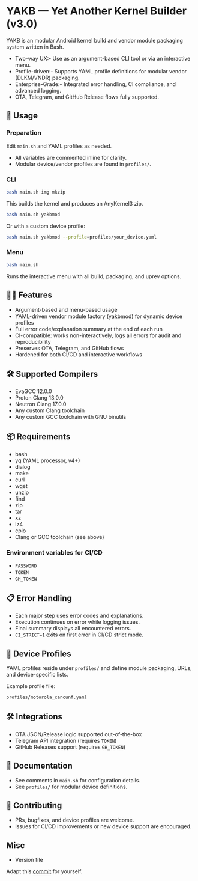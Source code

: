 # YAKB — Yet Another Kernel Builder (v3.0)

YAKB is an modular Android kernel build and vendor module packaging system written in Bash.

- Two-way UX:- Use as an argument-based CLI tool or via an interactive menu.
- Profile-driven:- Supports YAML profile definitions for modular vendor (DLKM/VNDR) packaging.
- Enterprise-Grade:- Integrated error handling, CI compliance, and advanced logging.
- OTA, Telegram, and GitHub Release flows fully supported.

## 🚀 Usage

### Preparation

Edit `main.sh` and YAML profiles as needed.

- All variables are commented inline for clarity.
- Modular device/vendor profiles are found in `profiles/`.

### CLI

```bash
bash main.sh img mkzip
```

This builds the kernel and produces an AnyKernel3 zip.

```bash
bash main.sh yakbmod
```

Or with a custom device profile:

```bash
bash main.sh yakbmod --profile=profiles/your_device.yaml
```

### Menu

```bash
bash main.sh
```

Runs the interactive menu with all build, packaging, and uprev options.

## 🧑‍💻 Features

- Argument-based and menu-based usage
- YAML-driven vendor module factory (yakbmod) for dynamic device profiles
- Full error code/explanation summary at the end of each run
- CI-compatible: works non-interactively, logs all errors for audit and reproducibility
- Preserves OTA, Telegram, and GitHub flows
- Hardened for both CI/CD and interactive workflows

## 🛠 Supported Compilers

- EvaGCC 12.0.0
- Proton Clang 13.0.0
- Neutron Clang 17.0.0
- Any custom Clang toolchain
- Any custom GCC toolchain with GNU binutils

## 📦 Requirements

- bash
- yq (YAML processor, v4+)
- dialog
- make
- curl
- wget
- unzip
- find
- zip
- tar
- xz
- lz4
- cpio
- Clang or GCC toolchain (see above)

### Environment variables for CI/CD

- `PASSWORD`
- `TOKEN`
- `GH_TOKEN`

## 📋 Error Handling

- Each major step uses error codes and explanations.
- Execution continues on error while logging issues.
- Final summary displays all encountered errors.
- `CI_STRICT=1` exits on first error in CI/CD strict mode.

## 📓 Device Profiles

YAML profiles reside under `profiles/` and define module packaging, URLs, and device-specific lists.

Example profile file:

```bash
profiles/motorola_cancunf.yaml
```

## 🛠️ Integrations

- OTA JSON/Release logic supported out-of-the-box
- Telegram API integration (requires `TOKEN`)
- GitHub Releases support (requires `GH_TOKEN`)

## 📖 Documentation

- See comments in `main.sh` for configuration details.
- See `profiles/` for modular device definitions.

## 🤝 Contributing

- PRs, bugfixes, and device profiles are welcome.
- Issues for CI/CD improvements or new device support are encouraged.

## Misc

- Version file

Adapt this [commit](https://github.com/cyberknight777/dragonheart_kernel_oneplus_sm8150/commit/8a48d7facf525e050e7e6939031c602f9d035a1f) for yourself.
